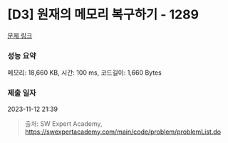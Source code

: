 # [D3] 원재의 메모리 복구하기 - 1289 

[문제 링크](https://swexpertacademy.com/main/code/problem/problemDetail.do?contestProbId=AV19AcoKI9sCFAZN) 

### 성능 요약

메모리: 18,660 KB, 시간: 100 ms, 코드길이: 1,660 Bytes

### 제출 일자

2023-11-12 21:39



> 출처: SW Expert Academy, https://swexpertacademy.com/main/code/problem/problemList.do